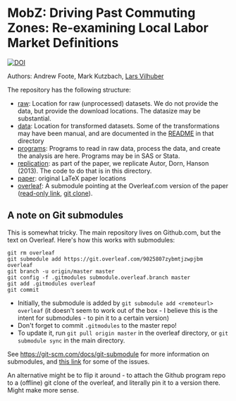 # MobZ: Driving Past Commuting Zones: Re-examining Local Labor Market Definitions



[![DOI](https://zenodo.org/badge/72544899.svg)](https://zenodo.org/badge/latestdoi/72544899)



Authors: Andrew Foote, Mark Kutzbach, [Lars Vilhuber](https://github.com/larsvilhuber)

The repository has the following structure:

- [raw](raw/): Location for raw (unprocessed) datasets. We do not provide the data, but provide the download locations. The datasize may be substantial.
- [data](data/): Location for transformed datasets. Some of the transformations may have been manual, and are documented in the [README](data/README.md) in that directory
- [programs](programs/): Programs to read in raw data, process the data, and create the analysis are here. Programs may be in SAS or Stata.
- [replication](replication/): as part of the paper, we replicate Autor, Dorn, Hanson (2013). The code to do that is in this directory.
- [paper](paper/): original LaTeX paper locations
- [overleaf](overleaf/): A submodule pointing at the Overleaf.com version of the paper ([read-only link](https://www.overleaf.com/read/nfkkgnxqvcyy), [git clone](https://git.overleaf.com/9025807zybmtjzwpjbm)).

## A note on Git submodules
This is somewhat tricky. The main repository lives on Github.com, but the text on Overleaf. Here's how this works with submodules:
```
git rm overleaf
git submodule add https://git.overleaf.com/9025807zybmtjzwpjbm overleaf
git branch -u origin/master master
git config -f .gitmodules submodule.overleaf.branch master
git add .gitmodules overleaf
git commit
```
- Initially, the submodule is added by `git submodule add <remoteurl> overleaf` (it doesn't seem to work out of the box - I believe this is the intent for submodules - to pin it to a certain version)
- Don't forget to commit `.gitmodules` to the master repo!
- To update it, run `git pull origin master` in the overleaf directory, or `git submodule sync` in the main directory.

See https://git-scm.com/docs/git-submodule for more information on submodules, and [this link](https://stackoverflow.com/questions/1777854/git-submodules-specify-a-branch-tag/18799234#18799234) for some of the issues.

An alternative might be to flip it around - to attach the Github program repo to a (offline) git clone of the overleaf, and literally pin it to a version there. Might make more sense.
